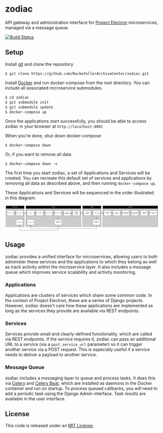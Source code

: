 # zodiac

API gateway and administration interface for [Project Electron](https://github.com/RockefellerArchiveCenter/project_electron) microservices, managed via a message queue.

[![Build Status](https://travis-ci.org/RockefellerArchiveCenter/zodiac.svg?branch=master)](https://travis-ci.org/RockefellerArchiveCenter/zodiac)

## Setup

Install [git](https://git-scm.com/) and clone the repository

    $ git clone https://github.com/RockefellerArchiveCenter/zodiac.git

Install [Docker](https://store.docker.com/search?type=edition&offering=community) and run docker-compose from the root directory. You can include all associated microservice submodules.

    $ cd zodiac
    $ git submodule init
    $ git submodule update
    $ docker-compose up

Once the applications start successfully, you should be able to access zodiac in your browser at `http://localhost:8001`

When you're done, shut down docker-compose

    $ docker-compose down

Or, if you want to remove all data

    $ docker-compose down -v

The first time you start zodiac, a set of Applications and Services will be created. You can recreate this default set of services and applications by removing all data as described above, and then running `docker-compose up`.

These Applications and Services will be sequenced in the order illustrated in this diagram:

![Application and service sequence diagram](service_sequence.png)


## Usage

zodiac provides a unified interface for microservices, allowing users to both administer these services and the applications to which they belong as well as track activity within the microservice layer. It also includes a message queue which improves service scalability and activity monitoring.

### Applications
Applications are clusters of services which share some common code. In the context of Project Electron, these are a series of Django projects. However, zodiac doesn't care how these applications are implemented as long as the services they provide are available via REST endpoints.

### Services
Services provide small and clearly-defined functionality, which are called via REST endpoints. If the service requires it, zodiac can pass an additional URL to a service (via a `post_service_url` parameter) so it can trigger another service via a POST request. This is especially useful if a service needs to deliver a payload to another service.

### Message Queue
zodiac includes a messaging layer to queue and process tasks. It does this via [Celery](https://github.com/celery/celery/) and [Celery Beat](https://github.com/celery/django-celery-beat), which are installed as daemons in the Docker container and run on startup. To process queued callbacks, you will need to add a periodic task using the Django Admin interface. Task results are available in the user interface.


## License

This code is released under an [MIT License](LICENSE).
